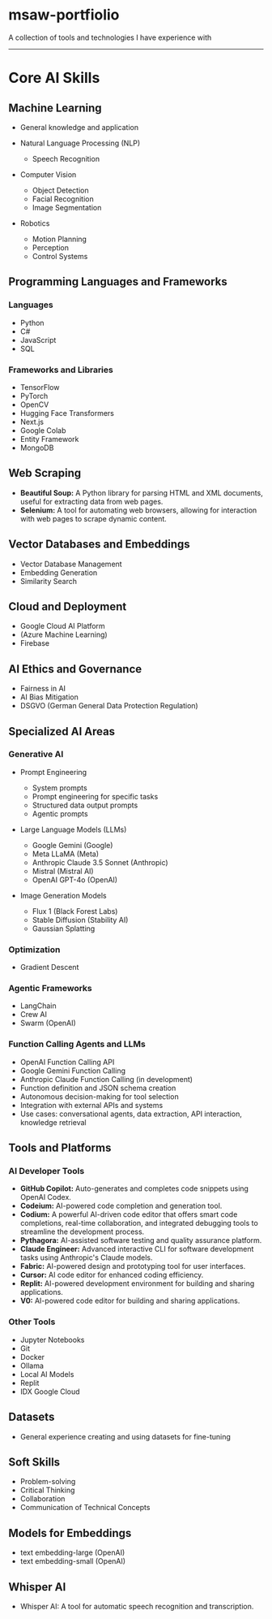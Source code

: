 # msaw-portfiolio

A collection of tools and technologies I have experience with

---

# Core AI Skills

## Machine Learning

- General knowledge and application
- Natural Language Processing (NLP)

   - Speech Recognition

- Computer Vision

   - Object Detection
   - Facial Recognition
   - Image Segmentation

- Robotics

   - Motion Planning
   - Perception
   - Control Systems

## Programming Languages and Frameworks

### Languages

- Python
- C#
- JavaScript
- SQL

### Frameworks and Libraries

- TensorFlow
- PyTorch
- OpenCV
- Hugging Face Transformers
- Next.js
- Google Colab
- Entity Framework
- MongoDB

## Web Scraping

- **Beautiful Soup:** A Python library for parsing HTML and XML documents, useful for extracting data from web pages.
- **Selenium:** A tool for automating web browsers, allowing for interaction with web pages to scrape dynamic content.

## Vector Databases and Embeddings

- Vector Database Management
- Embedding Generation
- Similarity Search

## Cloud and Deployment

- Google Cloud AI Platform
- (Azure Machine Learning)
- Firebase

## AI Ethics and Governance

- Fairness in AI
- AI Bias Mitigation
- DSGVO (German General Data Protection Regulation)

## Specialized AI Areas

### Generative AI

- Prompt Engineering

   - System prompts
   - Prompt engineering for specific tasks
   - Structured data output prompts
   - Agentic prompts

- Large Language Models (LLMs)

   - Google Gemini (Google)
   - Meta LLaMA (Meta)
   - Anthropic Claude 3.5 Sonnet (Anthropic)
   - Mistral (Mistral AI)
   - OpenAI GPT-4o (OpenAI)

- Image Generation Models

   - Flux 1 (Black Forest Labs)
   - Stable Diffusion (Stability AI)
   - Gaussian Splatting

### Optimization

- Gradient Descent

### Agentic Frameworks

- LangChain
- Crew AI
- Swarm (OpenAI)

### Function Calling Agents and LLMs

- OpenAI Function Calling API
- Google Gemini Function Calling
- Anthropic Claude Function Calling (in development)
- Function definition and JSON schema creation
- Autonomous decision-making for tool selection
- Integration with external APIs and systems
- Use cases: conversational agents, data extraction, API interaction, knowledge retrieval

## Tools and Platforms

### AI Developer Tools

- **GitHub Copilot:** Auto-generates and completes code snippets using OpenAI Codex.
- **Codeium:** AI-powered code completion and generation tool.
- **Codium:** A powerful AI-driven code editor that offers smart code completions, real-time collaboration, and integrated debugging tools to streamline the development process.
- **Pythagora:** AI-assisted software testing and quality assurance platform.
- **Claude Engineer:** Advanced interactive CLI for software development tasks using Anthropic's Claude models.
- **Fabric:** AI-powered design and prototyping tool for user interfaces.
- **Cursor:** AI code editor for enhanced coding efficiency.
- **Replit:** AI-powered development environment for building and sharing applications.
- **V0:** AI-powered code editor for building and sharing applications.

### Other Tools

- Jupyter Notebooks
- Git
- Docker
- Ollama
- Local AI Models
- Replit
- IDX Google Cloud

## Datasets

- General experience creating and using datasets for fine-tuning

## Soft Skills

- Problem-solving
- Critical Thinking
- Collaboration
- Communication of Technical Concepts

## Models for Embeddings

- text embedding-large (OpenAI)
- text embedding-small (OpenAI)

## Whisper AI

- Whisper AI: A tool for automatic speech recognition and transcription.
